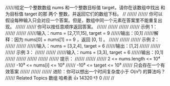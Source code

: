 //////给定一个整数数组 nums 和一个整数目标值 target，请你在该数组中找出 和为目标值 target 的那 两个 整数，并返回它们的数组下标。 
//
//////
////// 你可以假设每种输入只会对应一个答案。但是，数组中同一个元素在答案里不能重复出现。 
//////
////// 你可以按任意顺序返回答案。 
//////
////// 
//////
////// 示例 1： 
//////
////// 
//////输入：nums = [2,7,11,15], target = 9
//////输出：[0,1]
//////解释：因为 nums[0] + nums[1] == 9 ，返回 [0, 1] 。
////// 
//////
////// 示例 2： 
//////
////// 
//////输入：nums = [3,2,4], target = 6
//////输出：[1,2]
////// 
//////
////// 示例 3： 
//////
////// 
//////输入：nums = [3,3], target = 6
//////输出：[0,1]
////// 
//////
////// 
//////
////// 提示： 
//////
////// 
////// 2 <= nums.length <= 10⁴ 
////// -10⁹ <= nums[i] <= 10⁹ 
////// -10⁹ <= target <= 10⁹ 
////// 只会存在一个有效答案 
////// 
//////
////// 进阶：你可以想出一个时间复杂度小于 O(n²) 的算法吗？ 
////// Related Topics 数组 哈希表 👍 14320 👎 0
////
//

